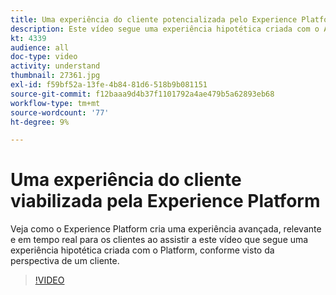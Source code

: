```yaml
---
title: Uma experiência do cliente potencializada pelo Experience Platform
description: Este vídeo segue uma experiência hipotética criada com o Adobe Experience Platform, conforme visto da perspectiva de um cliente. Veja como o Experience Platform cria uma experiência avançada, relevante e em tempo real.
kt: 4339
audience: all
doc-type: video
activity: understand
thumbnail: 27361.jpg
exl-id: f59bf52a-13fe-4b84-81d6-518b9b081151
source-git-commit: f12baaa9d4b37f1101792a4ae479b5a62893eb68
workflow-type: tm+mt
source-wordcount: '77'
ht-degree: 9%

---
```


# Uma experiência do cliente viabilizada pela Experience Platform

Veja como o Experience Platform cria uma experiência avançada, relevante e em tempo real para os clientes ao assistir a este vídeo que segue uma experiência hipotética criada com o Platform, conforme visto da perspectiva de um cliente.

>[!VIDEO](https://video.tv.adobe.com/v/27361?quality=12&learn=on)

